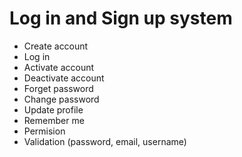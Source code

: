 # Log in and Sign up system

- Create account
- Log in
- Activate account
- Deactivate account
- Forget password
- Change password
- Update profile
- Remember me
- Permision
- Validation (password, email, username)
